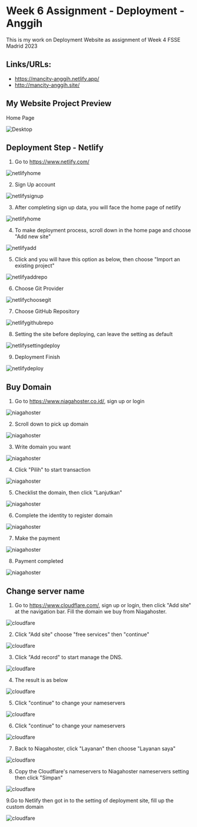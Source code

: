# Week 6 Assignment - Deployment - Anggih

This is my work on Deployment Website as assignment of Week 4
FSSE Madrid 2023

## Links/URLs:

- <https://mancity-anggih.netlify.app/>
- <http://mancity-anggih.site/>

## My Website Project Preview

Home Page

![Desktop](assets/home.JPG)

## Deployment Step - Netlify

1. Go to <https://www.netlify.com/>

![netlifyhome](assets/netlify0.jpg)

2. Sign Up account

![netlifysignup](assets/netlify1.jpg)

3. After completing sign up data, you will face the home page of netlify

![netlifyhome](assets/netlify2.jpg)

4. To make deployment process, scroll down in the home page and choose "Add new site"

![netlifyadd](assets/netlify3.jpg)

5. Click and you will have this option as below, then choose "Import an existing project"

![netlifyaddrepo](assets/netlify4.jpg)

6. Choose Git Provider

![netlifychoosegit](assets/netlify5.jpg)

7. Choose GitHub Repository

![netlifygithubrepo](assets/netlify6.jpg)

8. Setting the site before deploying, can leave the setting as default

![netlifysettingdeploy](assets/netlify7.jpg)

9. Deployment Finish

![netlifydeploy](assets/netlify8.jpg)

## Buy Domain

1. Go to <https://www.niagahoster.co.id/>, sign up or login

![niagahoster](assets/niagahoster.jpg)

2. Scroll down to pick up domain

![niagahoster](assets/niagahoster1.jpg)

3. Write domain you want

![niagahoster](assets/niagahoster2.jpg)

4. Click "Pilih" to start transaction

![niagahoster](assets/niagahoster3.jpg)

5. Checklist the domain, then click "Lanjutkan"

![niagahoster](assets/niagahoster4.jpg)

6. Complete the identity to register domain

![niagahoster](assets/niagahoster5.jpg)

7. Make the payment

![niagahoster](assets/niagahoster6.jpg)

8. Payment completed

![niagahoster](assets/niagahoster9.jpg)

## Change server name

1. Go to <https://www.cloudflare.com/>, sign up or login, then click "Add site" at the navigation bar. Fill the domain we buy from Niagahoster.

![cloudfare](assets/cloudfare1.jpg)

2. Click "Add site" choose "free services" then "continue"

![cloudfare](assets/cloudfare2.jpg)

3. Click "Add record" to start manage the DNS.

![cloudfare](assets/cloudfare3.jpg)

4. The result is as below

![cloudfare](assets/cloudfare4.jpg)

5. Click "continue" to change your nameservers

![cloudfare](assets/cloudfare5.jpg)

6. Click "continue" to change your nameservers

![cloudfare](assets/cloudfare5.jpg)

7. Back to Niagahoster, click "Layanan" then choose "Layanan saya"

![cloudfare](assets/cloudfare6.jpg)

8. Copy the Cloudflare's nameservers to Niagahoster nameservers setting then click "Simpan"

![cloudfare](assets/cloudfare7.jpg)

9.Go to Netlify then got in to the setting of deployment site, fill up the custom domain

![cloudfare](assets/cloudfare8.jpg)
